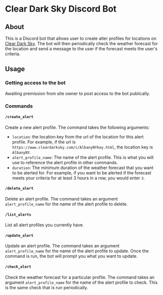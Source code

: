 # Clear Dark Sky Discord Bot

## About

This is a Discord bot that allows user to create alter profiles for locations 
on [Clear Dark Sky](https://www.cleardarksky.com/csk/). The bot will then
periodically check the weather forecast for the location and send a message
to the user if the forecast meets the user's criteria.

## Usage

### Getting access to the bot

Awaiting premission from site owner to post access to the bot publically. 

### Commands

#### `/create_alert`
Create a new alert profile. The command takes the following arguments:
- `location`: the location key from the url of the location for this alert profile. For example, if the url is `https://www.cleardarksky.com/c/AlbanyNYkey.html`, the location key is `AlbanyNY`.
- `alert_profile_name`: The name of the alert profile. This is what you will use to reference the alert profile in other commands.
- `duration`: The minimum duration of the weather forecast that you want to be alerted for. For example, if you want to be alerted if the forecast meets your criteria for at least 3 hours in a row, you would enter `3`.

#### `/delete_alert`
Delete an alert profile. The command takes an argument `alert_profile_name` for the name of the alert profile to delete.

#### `/list_alerts`
List all alert profiles you currently have.

#### `/update_alert`
Update an alert profile. The command takes an argument `alert_profile_name` for the name of the alert profile to update. Once the command is run, the bot will prompt you what you want to update.

#### `/check_alert`
Check the weather forecast for a particular profile. The command takes an argument `alert_profile_name` for the name of the alert profile to check. This is the same check that is run periodically.
